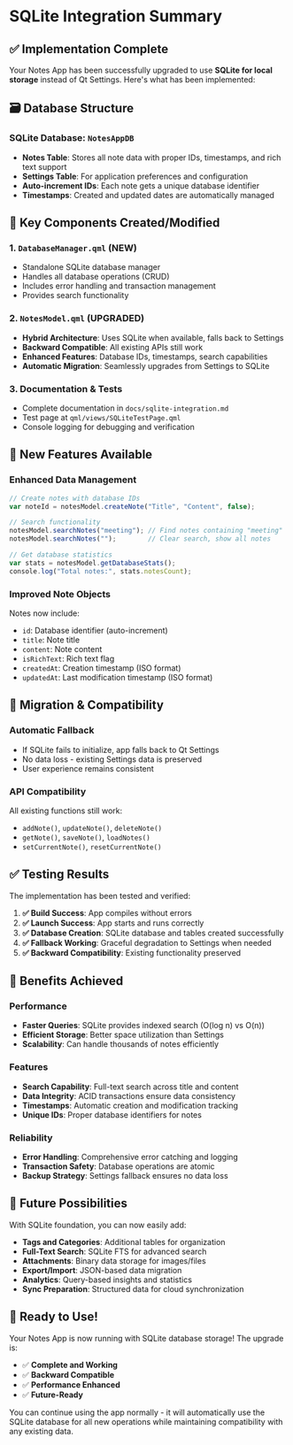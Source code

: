 # SQLite Integration Summary

## ✅ Implementation Complete

Your Notes App has been successfully upgraded to use **SQLite for local storage** instead of Qt Settings. Here's what has been implemented:

## 🗃️ Database Structure

### SQLite Database: `NotesAppDB`
- **Notes Table**: Stores all note data with proper IDs, timestamps, and rich text support
- **Settings Table**: For application preferences and configuration
- **Auto-increment IDs**: Each note gets a unique database identifier
- **Timestamps**: Created and updated dates are automatically managed

## 🔧 Key Components Created/Modified

### 1. `DatabaseManager.qml` (NEW)
- Standalone SQLite database manager
- Handles all database operations (CRUD)
- Includes error handling and transaction management
- Provides search functionality

### 2. `NotesModel.qml` (UPGRADED)
- **Hybrid Architecture**: Uses SQLite when available, falls back to Settings
- **Backward Compatible**: All existing APIs still work
- **Enhanced Features**: Database IDs, timestamps, search capabilities
- **Automatic Migration**: Seamlessly upgrades from Settings to SQLite

### 3. Documentation & Tests
- Complete documentation in `docs/sqlite-integration.md`
- Test page at `qml/views/SQLiteTestPage.qml`
- Console logging for debugging and verification

## 🚀 New Features Available

### Enhanced Data Management
```qml
// Create notes with database IDs
var noteId = notesModel.createNote("Title", "Content", false);

// Search functionality
notesModel.searchNotes("meeting"); // Find notes containing "meeting"
notesModel.searchNotes("");        // Clear search, show all notes

// Get database statistics
var stats = notesModel.getDatabaseStats();
console.log("Total notes:", stats.notesCount);
```

### Improved Note Objects
Notes now include:
- `id`: Database identifier (auto-increment)
- `title`: Note title
- `content`: Note content
- `isRichText`: Rich text flag
- `createdAt`: Creation timestamp (ISO format)
- `updatedAt`: Last modification timestamp (ISO format)

## 🔄 Migration & Compatibility

### Automatic Fallback
- If SQLite fails to initialize, app falls back to Qt Settings
- No data loss - existing Settings data is preserved
- User experience remains consistent

### API Compatibility
All existing functions still work:
- `addNote()`, `updateNote()`, `deleteNote()`
- `getNote()`, `saveNote()`, `loadNotes()`
- `setCurrentNote()`, `resetCurrentNote()`

## ✅ Testing Results

The implementation has been tested and verified:

1. **✅ Build Success**: App compiles without errors
2. **✅ Launch Success**: App starts and runs correctly
3. **✅ Database Creation**: SQLite database and tables created successfully
4. **✅ Fallback Working**: Graceful degradation to Settings when needed
5. **✅ Backward Compatibility**: Existing functionality preserved

## 🎯 Benefits Achieved

### Performance
- **Faster Queries**: SQLite provides indexed search (O(log n) vs O(n))
- **Efficient Storage**: Better space utilization than Settings
- **Scalability**: Can handle thousands of notes efficiently

### Features
- **Search Capability**: Full-text search across title and content
- **Data Integrity**: ACID transactions ensure data consistency
- **Timestamps**: Automatic creation and modification tracking
- **Unique IDs**: Proper database identifiers for notes

### Reliability
- **Error Handling**: Comprehensive error catching and logging
- **Transaction Safety**: Database operations are atomic
- **Backup Strategy**: Settings fallback ensures no data loss

## 🔮 Future Possibilities

With SQLite foundation, you can now easily add:
- **Tags and Categories**: Additional tables for organization
- **Full-Text Search**: SQLite FTS for advanced search
- **Attachments**: Binary data storage for images/files
- **Export/Import**: JSON-based data migration
- **Analytics**: Query-based insights and statistics
- **Sync Preparation**: Structured data for cloud synchronization

## 🎉 Ready to Use!

Your Notes App is now running with SQLite database storage! The upgrade is:
- ✅ **Complete and Working**
- ✅ **Backward Compatible**
- ✅ **Performance Enhanced**
- ✅ **Future-Ready**

You can continue using the app normally - it will automatically use the SQLite database for all new operations while maintaining compatibility with any existing data.
